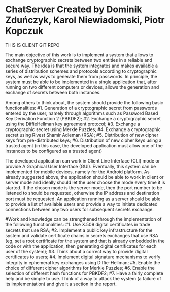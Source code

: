# ChatServer Created by Dominik Zduńczyk, Karol Niewiadomski, Piotr Kopczuk

THIS IS CLIENT GIT REPO

The main objective of this work is to implement a system that allows to exchange cryptographic secrets between two 
entities in a reliable and secure way. The idea is that the system integrates and makes available a series of distribution 
schemes and protocols according to cryptographic keys, as well as ways to generate them from passwords. In principle, 
the system must be able to be implemented in a single application that, after running on two different computers or devices, 
allows the generation and exchange of secrets between both instances.

Among others to think about, the system should provide the following basic functionalities:
#1. Generation of a cryptographic secret from passwords entered by the user, namely through algorithms such as Password Based Key Derivation Function 2 (PBKDF2);
#2. Exchange a cryptographic secret using the DiffieHellman key agreement protocol;
#3. Exchange a cryptographic secret using Merkle Puzzles;
#4. Exchange a cryptographic secret using Rivest Shamir Adleman (RSA);
#5. Distribution of new cipher keys from pre-distributed keys;
#6. Distribution of new cipher keys using a trusted agent (in this case, the developed application must allow one of the instances to be configured as a trusted agent)

The developed application can work in Client Line Interface (CLI) mode or provide
A Graphical User Interface (GUI). Eventually, this system can be implemented for mobile devices, namely for the Android platform.
As already suggested above, the application should be able to work in client or server mode and ideally should 
let the user choose the mode every time it is started. If the chosen mode is the server mode, then the port 
number to be listened to should be requested, otherwise the IP address and destination port must be requested. 
An application running as a server should be able to provide a list of available users and provide a way to 
initiate dedicated connections between any two users for subsequent secrets exchange. 

#Work and knowledge can be strengthened through the implementation of the following functionalities:
#1. Use X.509 digital certificates in trade secrets that use RSA;
#2. Implement a public key infrastructure for the system and validate certificate chains in secrets exchanges that use RSA (eg, set a root certificate for the system and that is already embedded in the code or with the application, then generating digital certificates for each user of the system);
#3. Think about a correct way to provide digital certificates to users;
#4. Implement digital signature mechanisms to verify integrity in ephemeral key exchanges using Diffie-Hellman;
#5. Enable the choice of different cipher algorithms for Merkle Puzzles;
#6. Enable the selection of different hash functions for PBKDF2;
#7. Have a fairly complete help and be simple to use. Think of a way to attack the system (a failure of its implementation) and give it a section in the report.


